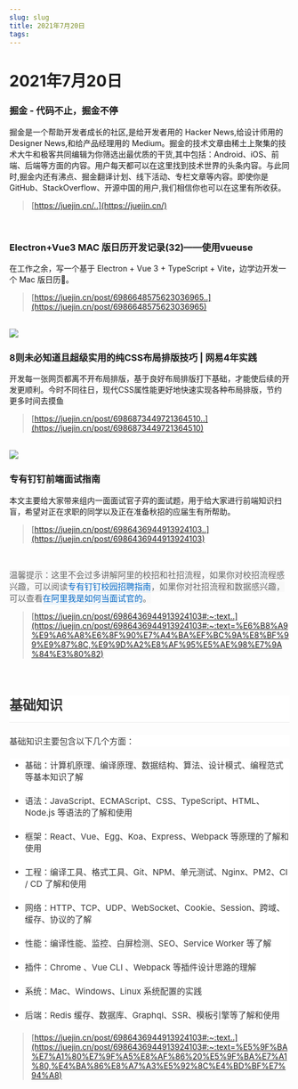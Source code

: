 ```yaml
---
slug: slug
title: 2021年7月20日
tags: 
---
```


# 2021年7月20日
### 掘金 - 代码不止，掘金不停

掘金是一个帮助开发者成长的社区,是给开发者用的 Hacker News,给设计师用的 Designer News,和给产品经理用的 Medium。掘金的技术文章由稀土上聚集的技术大牛和极客共同编辑为你筛选出最优质的干货,其中包括：Android、iOS、前端、后端等方面的内容。用户每天都可以在这里找到技术世界的头条内容。与此同时,掘金内还有沸点、掘金翻译计划、线下活动、专栏文章等内容。即使你是 GitHub、StackOverflow、开源中国的用户,我们相信你也可以在这里有所收获。

> [https://juejin.cn/..](https://juejin.cn/)


<br/>


### Electron+Vue3 MAC 版日历开发记录(32)——使用vueuse

在工作之余，写一个基于 Electron + Vue 3 + TypeScript + Vite，边学边开发一个 Mac 版日历📅️。

> [https://juejin.cn/post/6986648575623036965..](https://juejin.cn/post/6986648575623036965)


<br/>


<image src="https://raw.githubusercontent.com/WooodHead/test44/main/images/83938a2c-b835-4f36-b88d-8011bd5b5900.png">


<br/>


### 8则未必知道且超级实用的纯CSS布局排版技巧 | 网易4年实践

开发每一张网页都离不开布局排版，基于良好布局排版打下基础，才能使后续的开发更顺利。今时不同往日，现代CSS属性能更好地快速实现各种布局排版，节约更多时间去摸鱼

> [https://juejin.cn/post/6986873449721364510..](https://juejin.cn/post/6986873449721364510)


<br/>


<image src="https://raw.githubusercontent.com/WooodHead/test44/main/images/d5e78e25-310c-4b7a-af14-fb1792fed2c7.png">


<br/>


### 专有钉钉前端面试指南

本文主要给大家带来组内一面面试官子弈的面试题，用于给大家进行前端知识扫盲，希望对正在求职的同学以及正在准备秋招的应届生有所帮助。

> [https://juejin.cn/post/6986436944913924103..](https://juejin.cn/post/6986436944913924103)


<br/>


<span style="color: rgb(102, 102, 102); font-family: -apple-system, system-ui, &quot;Segoe UI&quot;, Roboto, Ubuntu, Cantarell, &quot;Noto Sans&quot;, sans-serif, system-ui, &quot;Helvetica Neue&quot;, &quot;PingFang SC&quot;, &quot;Hiragino Sans GB&quot;, &quot;Microsoft YaHei&quot;, Arial; font-size: 15px; font-style: normal; font-variant-ligatures: normal; font-variant-caps: normal; font-weight: 400; letter-spacing: normal; orphans: 2; text-align: start; text-indent: 0px; text-transform: none; white-space: normal; widows: 2; word-spacing: 0px; -webkit-text-stroke-width: 0px; background-color: rgb(248, 248, 248); text-decoration-thickness: initial; text-decoration-style: initial; text-decoration-color: initial; display: inline !important; float: none;">温馨提示：这里不会过多讲解阿里的校招和社招流程，如果你对校招流程感兴趣，可以阅读</span><a href="https://juejin.cn/post/6933141572238671880" target="_blank" title="https://juejin.cn/post/6933141572238671880" style="background-color: rgb(248, 248, 248); margin: initial; text-decoration: none; cursor: pointer; color: rgb(2, 105, 200); border-bottom: 1px solid rgb(209, 233, 255); font-family: -apple-system, system-ui, &quot;Segoe UI&quot;, Roboto, Ubuntu, Cantarell, &quot;Noto Sans&quot;, sans-serif, system-ui, &quot;Helvetica Neue&quot;, &quot;PingFang SC&quot;, &quot;Hiragino Sans GB&quot;, &quot;Microsoft YaHei&quot;, Arial; font-size: 15px; font-style: normal; font-variant-ligatures: normal; font-variant-caps: normal; font-weight: 400; letter-spacing: normal; orphans: 2; text-align: start; text-indent: 0px; text-transform: none; white-space: normal; widows: 2; word-spacing: 0px; -webkit-text-stroke-width: 0px;">专有钉钉校园招聘指南</a><span style="color: rgb(102, 102, 102); font-family: -apple-system, system-ui, &quot;Segoe UI&quot;, Roboto, Ubuntu, Cantarell, &quot;Noto Sans&quot;, sans-serif, system-ui, &quot;Helvetica Neue&quot;, &quot;PingFang SC&quot;, &quot;Hiragino Sans GB&quot;, &quot;Microsoft YaHei&quot;, Arial; font-size: 15px; font-style: normal; font-variant-ligatures: normal; font-variant-caps: normal; font-weight: 400; letter-spacing: normal; orphans: 2; text-align: start; text-indent: 0px; text-transform: none; white-space: normal; widows: 2; word-spacing: 0px; -webkit-text-stroke-width: 0px; background-color: rgb(248, 248, 248); text-decoration-thickness: initial; text-decoration-style: initial; text-decoration-color: initial; display: inline !important; float: none;">，如果你对社招流程和数据感兴趣，可以查看</span><a href="https://juejin.cn/post/6844904093425598471" target="_blank" title="https://juejin.cn/post/6844904093425598471" style="background-color: rgb(248, 248, 248); margin: initial; text-decoration: none; cursor: pointer; color: rgb(2, 105, 200); border-bottom: 1px solid rgb(209, 233, 255); font-family: -apple-system, system-ui, &quot;Segoe UI&quot;, Roboto, Ubuntu, Cantarell, &quot;Noto Sans&quot;, sans-serif, system-ui, &quot;Helvetica Neue&quot;, &quot;PingFang SC&quot;, &quot;Hiragino Sans GB&quot;, &quot;Microsoft YaHei&quot;, Arial; font-size: 15px; font-style: normal; font-variant-ligatures: normal; font-variant-caps: normal; font-weight: 400; letter-spacing: normal; orphans: 2; text-align: start; text-indent: 0px; text-transform: none; white-space: normal; widows: 2; word-spacing: 0px; -webkit-text-stroke-width: 0px;">在阿里我是如何当面试官的</a><span style="color: rgb(102, 102, 102); font-family: -apple-system, system-ui, &quot;Segoe UI&quot;, Roboto, Ubuntu, Cantarell, &quot;Noto Sans&quot;, sans-serif, system-ui, &quot;Helvetica Neue&quot;, &quot;PingFang SC&quot;, &quot;Hiragino Sans GB&quot;, &quot;Microsoft YaHei&quot;, Arial; font-size: 15px; font-style: normal; font-variant-ligatures: normal; font-variant-caps: normal; font-weight: 400; letter-spacing: normal; orphans: 2; text-align: start; text-indent: 0px; text-transform: none; white-space: normal; widows: 2; word-spacing: 0px; -webkit-text-stroke-width: 0px; background-color: rgb(248, 248, 248); text-decoration-thickness: initial; text-decoration-style: initial; text-decoration-color: initial; display: inline !important; float: none;">。</span>

> [https://juejin.cn/post/6986436944913924103#:~:text..](https://juejin.cn/post/6986436944913924103#:~:text=%E6%B8%A9%E9%A6%A8%E6%8F%90%E7%A4%BA%EF%BC%9A%E8%BF%99%E9%87%8C,%E9%9D%A2%E8%AF%95%E5%AE%98%E7%9A%84%E3%80%82)


<br/>


<h2 data-id="heading-3" style="line-height: 1.5; margin-top: 35px; margin-bottom: 10px; padding-bottom: 12px; font-size: 24px; border-bottom: 1px solid rgb(236, 236, 236); color: rgb(51, 51, 51); font-family: -apple-system, system-ui, &quot;Segoe UI&quot;, Roboto, Ubuntu, Cantarell, &quot;Noto Sans&quot;, sans-serif, system-ui, &quot;Helvetica Neue&quot;, &quot;PingFang SC&quot;, &quot;Hiragino Sans GB&quot;, &quot;Microsoft YaHei&quot;, Arial; font-style: normal; font-variant-ligatures: normal; font-variant-caps: normal; letter-spacing: normal; orphans: 2; text-align: start; text-indent: 0px; text-transform: none; white-space: normal; widows: 2; word-spacing: 0px; -webkit-text-stroke-width: 0px; background-color: rgb(255, 255, 255); text-decoration-thickness: initial; text-decoration-style: initial; text-decoration-color: initial;">基础知识</h2><p style="line-height: inherit; margin-top: 22px; margin-bottom: 22px; color: rgb(51, 51, 51); font-family: -apple-system, system-ui, &quot;Segoe UI&quot;, Roboto, Ubuntu, Cantarell, &quot;Noto Sans&quot;, sans-serif, system-ui, &quot;Helvetica Neue&quot;, &quot;PingFang SC&quot;, &quot;Hiragino Sans GB&quot;, &quot;Microsoft YaHei&quot;, Arial; font-size: 15px; font-style: normal; font-variant-ligatures: normal; font-variant-caps: normal; font-weight: 400; letter-spacing: normal; orphans: 2; text-align: start; text-indent: 0px; text-transform: none; white-space: normal; widows: 2; word-spacing: 0px; -webkit-text-stroke-width: 0px; background-color: rgb(255, 255, 255); text-decoration-thickness: initial; text-decoration-style: initial; text-decoration-color: initial;">基础知识主要包含以下几个方面：</p><ul style="padding: 0px 0px 0px 28px; margin: 0px; color: rgb(51, 51, 51); font-family: -apple-system, system-ui, &quot;Segoe UI&quot;, Roboto, Ubuntu, Cantarell, &quot;Noto Sans&quot;, sans-serif, system-ui, &quot;Helvetica Neue&quot;, &quot;PingFang SC&quot;, &quot;Hiragino Sans GB&quot;, &quot;Microsoft YaHei&quot;, Arial; font-size: 15px; font-style: normal; font-variant-ligatures: normal; font-variant-caps: normal; font-weight: 400; letter-spacing: normal; orphans: 2; text-align: start; text-indent: 0px; text-transform: none; white-space: normal; widows: 2; word-spacing: 0px; -webkit-text-stroke-width: 0px; background-color: rgb(255, 255, 255); text-decoration-thickness: initial; text-decoration-style: initial; text-decoration-color: initial;"><li style="list-style: inherit; margin-bottom: 0px;"><p style="line-height: inherit; margin-top: 22px; margin-bottom: 22px;">基础：计算机原理、编译原理、数据结构、算法、设计模式、编程范式等基本知识了解</p></li><li style="list-style: inherit; margin-bottom: 0px;"><p style="line-height: inherit; margin-top: 22px; margin-bottom: 22px;">语法：JavaScript、ECMAScript、CSS、TypeScript、HTML、Node.js 等语法的了解和使用</p></li><li style="list-style: inherit; margin-bottom: 0px;"><p style="line-height: inherit; margin-top: 22px; margin-bottom: 22px;">框架：React、Vue、Egg、Koa、Express、Webpack 等原理的了解和使用</p></li><li style="list-style: inherit; margin-bottom: 0px;"><p style="line-height: inherit; margin-top: 22px; margin-bottom: 22px;">工程：编译工具、格式工具、Git、NPM、单元测试、Nginx、PM2、CI / CD 了解和使用</p></li><li style="list-style: inherit; margin-bottom: 0px;"><p style="line-height: inherit; margin-top: 22px; margin-bottom: 22px;">网络：HTTP、TCP、UDP、WebSocket、Cookie、Session、跨域、缓存、协议的了解</p></li><li style="list-style: inherit; margin-bottom: 0px;"><p style="line-height: inherit; margin-top: 22px; margin-bottom: 22px;">性能：编译性能、监控、白屏检测、SEO、Service Worker 等了解</p></li><li style="list-style: inherit; margin-bottom: 0px;"><p style="line-height: inherit; margin-top: 22px; margin-bottom: 22px;">插件：Chrome 、Vue CLI 、Webpack 等插件设计思路的理解</p></li><li style="list-style: inherit; margin-bottom: 0px;"><p style="line-height: inherit; margin-top: 22px; margin-bottom: 22px;">系统：Mac、Windows、Linux 系统配置的实践</p></li><li style="list-style: inherit; margin-bottom: 0px;"><p style="line-height: inherit; margin-top: 22px; margin-bottom: 22px;">后端：Redis 缓存、数据库、Graphql、SSR、模板引擎等了解和使用</p></li></ul>

> [https://juejin.cn/post/6986436944913924103#:~:text..](https://juejin.cn/post/6986436944913924103#:~:text=%E5%9F%BA%E7%A1%80%E7%9F%A5%E8%AF%86%20%E5%9F%BA%E7%A1%80,%E4%BA%86%E8%A7%A3%E5%92%8C%E4%BD%BF%E7%94%A8)